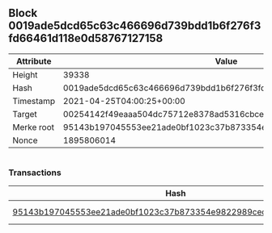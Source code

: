 ## Block 0019ade5dcd65c63c466696d739bdd1b6f276f3fd66461d118e0d58767127158

Attribute | Value
--- | ---
Height | 39338
Hash | 0019ade5dcd65c63c466696d739bdd1b6f276f3fd66461d118e0d58767127158
Timestamp | 2021-04-25T04:00:25+00:00
Target | 00254142f49eaaa504dc75712e8378ad5316cbcead634704b3734b6271167cc4
Merke root | 95143b197045553ee21ade0bf1023c37b873354e9822989cec1640bc392854b3
Nonce | 1895806014

```

```

### Transactions

Hash | Amount
--- | ---
[95143b197045553ee21ade0bf1023c37b873354e9822989cec1640bc392854b3](95143b197045553ee21ade0bf1023c37b873354e9822989cec1640bc392854b3.md) | 10.00000000 SKEPTI 
